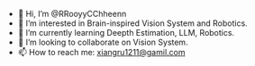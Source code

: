 - 👋 Hi, I’m @RRooyyCChheenn
- 👀 I’m interested in Brain-inspired Vision System and Robotics.
- 🌱 I’m currently learning Deepth Estimation, LLM, Robotics.
- 💞️ I’m looking to collaborate on Vision System.
- 📫 How to reach me: xiangru1211@gamil.com


<!---
RRooyyCChheenn/RRooyyCChheenn is a ✨ special ✨ repository because its `README.md` (this file) appears on your GitHub profile.
You can click the Preview link to take a look at your changes.
--->
